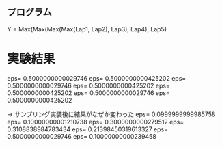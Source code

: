 ## プログラム
Y = Max(Max(Max(Max(Lap1, Lap2), Lap3), Lap4), Lap5)

# 実験結果
eps= 0.5000000000029746
eps= 0.5000000000425202
eps= 0.5000000000029746
eps= 0.5000000000425202
eps= 0.5000000000425202
eps= 0.5000000000029746
eps= 0.5000000000425202

-> サンプリング実装後に結果がなぜか変わった
eps= 0.0999999999985758
eps= 0.10000000001210738
eps= 0.3000000000279512
eps= 0.3108838984783434
eps= 0.21398450319613327
eps= 0.5000000000029746
eps= 0.10000000000239458
